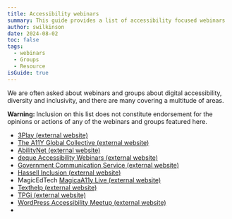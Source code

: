 ```yaml
---
title: Accessibility webinars
summary: This guide provides a list of accessibility focused webinars
author: swilkinson
date: 2024-08-02
toc: false
tags:
  - webinars
  - Groups
  - Resource
isGuide: true
---
```

We are often asked about webinars and groups about digital accessibility, diversity and inclusivity, and there are many covering a multitude of areas.

<div class="callout__warn"><span class="callout__icon"><strong class="visually-hidden">Warning: </strong></span><span class="callout__text">Inclusion on this list does not constitute endorsement for the opinions or actions of any of the webinars and groups featured here.</span></div>

* [3Play (external website)](https://www.3playmedia.com/learn/webinars/)
* [The A11Y Global Collective (external website)](https://www.meetup.com/a11ycollective/)
* [](https://gcs.civilservice.gov.uk/webinars/digital-accessibility-for-government-communicators/)[AbilityNet (external website)](https://abilitynet.org.uk/free-tech-support-and-info/webinars) 
* [deque Accessibility Webinars (external website)](https://www.deque.com/resources/type/webinars/) 
* [Government Communication Service (external website)](https://gcs.civilservice.gov.uk/webinars/digital-accessibility-for-government-communicators/) 
* [Hassell Inclusion (external website)](https://www.hassellinclusion.com/webinars/) 
* MagicEdTech [MagicaA11y Live (external website)](https://www.magicedtech.com/magica11y-live/) 
* [Texthelp (external website)](https://www.texthelp.com/en-gb/resources/webinars/)
* [TPGi (external website)](https://www.tpgi.com/events/on-demand-webinars/) 
* [WordPress Accessibility Meetup (external website)](https://www.meetup.com/wordpress-accessibility-meetup-group/)
*
